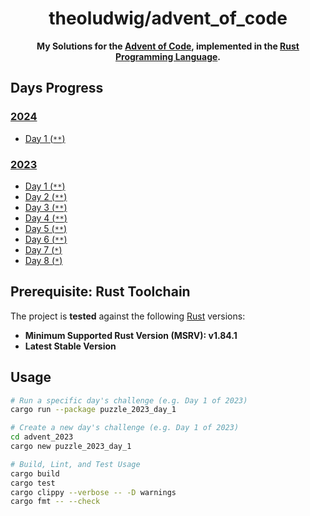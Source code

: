<h1 align="center">theoludwig/advent_of_code</h1>

<p align="center">
  <strong>My Solutions for the <a href="https://adventofcode.com/">Advent of Code</a>, implemented in the <a href="https://www.rust-lang.org/">Rust Programming Language</a>.</strong>
</p>

## Days Progress

### [2024](./advent_2024)

- [Day 1 (`**`)](./advent_2024/puzzle_2024_day_1)

### [2023](./advent_2023)

- [Day 1 (`**`)](./advent_2023/puzzle_2023_day_1)
- [Day 2 (`**`)](./advent_2023/puzzle_2023_day_2)
- [Day 3 (`**`)](./advent_2023/puzzle_2023_day_3)
- [Day 4 (`**`)](./advent_2023/puzzle_2023_day_4)
- [Day 5 (`**`)](./advent_2023/puzzle_2023_day_5)
- [Day 6 (`**`)](./advent_2023/puzzle_2023_day_6)
- [Day 7 (`*`)](./advent_2023/puzzle_2023_day_7)
- [Day 8 (`*`)](./advent_2023/puzzle_2023_day_8)

## Prerequisite: Rust Toolchain

The project is **tested** against the following [Rust](https://www.rust-lang.org/) versions:

- **Minimum Supported Rust Version (MSRV): v1.84.1**
- **Latest Stable Version**

## Usage

```sh
# Run a specific day's challenge (e.g. Day 1 of 2023)
cargo run --package puzzle_2023_day_1

# Create a new day's challenge (e.g. Day 1 of 2023)
cd advent_2023
cargo new puzzle_2023_day_1

# Build, Lint, and Test Usage
cargo build
cargo test
cargo clippy --verbose -- -D warnings
cargo fmt -- --check
```

